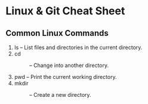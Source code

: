 # Linux & Git Cheat Sheet

## Common Linux Commands

1. ls – List files and directories in the current directory.
2. cd <dir> – Change into another directory. 
3. pwd – Print the current working directory. 
4. mkdir <dir> – Create a new directory.
